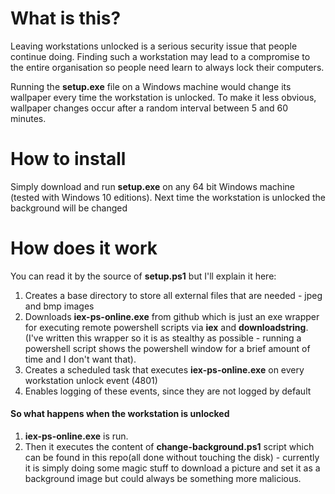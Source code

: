 # What is this?

Leaving workstations unlocked is a serious security issue that people continue doing.
Finding such a workstation may lead to a compromise to the entire organisation so people need learn to always lock their computers.

Running the **setup.exe** file on a Windows machine would change its wallpaper every time the workstation is unlocked.
To make it less obvious, wallpaper changes occur after a random interval between 5 and 60 minutes.


# How to install

Simply download and run **setup.exe** on any 64 bit Windows machine (tested with Windows 10 editions). Next time the 
workstation is unlocked the background will be changed

# How does it work

You can read it by the source of **setup.ps1** but I'll explain it here:
1. Creates a base directory to store all external files that are needed - jpeg and bmp images
2. Downloads **iex-ps-online.exe** from github which is just an exe wrapper for executing remote powershell scripts via **iex** and **downloadstring**. (I've written this wrapper so it is as stealthy as possible - running a powershell script shows the powershell window for a brief amount of time and I don't want that).
3. Creates a scheduled task that executes **iex-ps-online.exe** on every workstation unlock event (4801)
4. Enables logging of these events, since they are not logged by default
 
#### So what happens when the workstation is unlocked

1. **iex-ps-online.exe** is run.
2. Then it executes the content of **change-background.ps1** script which can be found in this repo(all done without touching the disk) - currently it is simply doing some magic stuff to download a picture and set it as a background image but could always be something more malicious.
